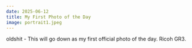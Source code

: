 ```yaml
---
date: 2025-06-12
title: My First Photo of the Day
image: portrait1.jpeg
---
```


oldshit - This will go down as my first official photo of the day. Ricoh GR3.
